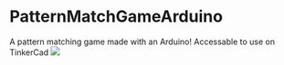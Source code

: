 # PatternMatchGameArduino
A pattern matching game made with an Arduino!
Accessable to use on TinkerCad
<img src ="project.png">
